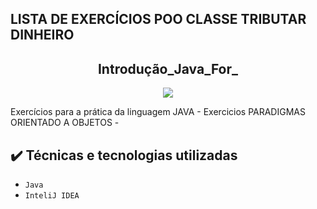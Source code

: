 ## LISTA DE EXERCÍCIOS POO CLASSE TRIBUTAR DINHEIRO

<h2 align="center">Introdução_Java_For_</h2>

<p align="center">
<img src="https://img.shields.io/badge/Status-Programador_em_Desenvolvimento-red"></p>

<p>Exercícios para a prática da linguagem JAVA - Exercicios PARADIGMAS ORIENTADO A OBJETOS -</p>

## ✔️ Técnicas e tecnologias utilizadas

- ``Java ``
- ``InteliJ IDEA``
